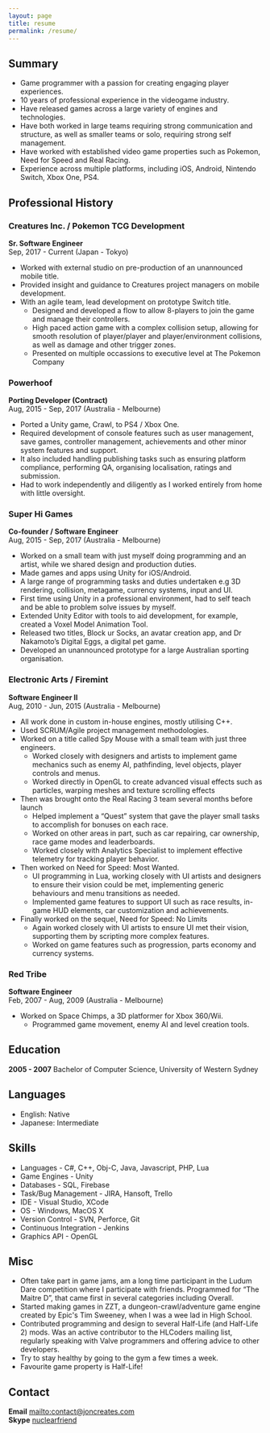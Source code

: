 ```yaml
---
layout: page
title: resume
permalink: /resume/
---
```


## Summary

* Game programmer with a passion for creating engaging player experiences.
* 10 years of professional experience in the videogame industry.
* Have released games across a large variety of engines and technologies.
* Have both worked in large teams requiring strong communication and structure, as well as smaller teams or solo, requiring strong self management.
* Have worked with established video game properties such as Pokemon, Need for Speed and Real Racing.
* Experience across multiple platforms, including iOS, Android, Nintendo Switch, Xbox One, PS4.

## Professional History

### Creatures Inc. / Pokemon TCG Development
**Sr. Software Engineer**  
Sep, 2017 - Current (Japan - Tokyo)

* Worked with external studio on pre-production of an unannounced mobile title.
* Provided insight and guidance to Creatures project managers on mobile development.
* With an agile team, lead development on prototype Switch title.
   * Designed and developed a flow to allow 8-players to join the game and manage their controllers.
   * High paced action game with a complex collision setup, allowing for smooth resolution of player/player and player/environment collisions, as well as damage and other trigger zones.
   * Presented on multiple occassions to executive level at The Pokemon Company

### Powerhoof
**Porting Developer (Contract)**  
Aug, 2015 - Sep, 2017 (Australia - Melbourne)

* Ported a Unity game, Crawl, to PS4 / Xbox One.
* Required development of console features such as user management, save games, controller management, achievements and other minor system features and support.
* It also included handling publishing tasks such as ensuring platform compliance, performing QA, organising localisation, ratings and submission.
* Had to work independently and diligently as I worked entirely from home with little oversight.

### Super Hi Games
**Co-founder / Software Engineer**  
Aug, 2015 - Sep, 2017 (Australia - Melbourne)

* Worked on a small team with just myself doing programming and an artist, while we shared design and production duties.
* Made games and apps using Unity for iOS/Android.
* A large range of programming tasks and duties undertaken e.g 3D rendering, collision, metagame, currency systems, input and UI.
* First time using Unity in a professional environment, had to self teach and be able to problem solve issues by myself.
* Extended Unity Editor with tools to aid development, for example, created a Voxel Model Animation Tool.
* Released two titles, Block ur Socks, an avatar creation app, and Dr Nakamoto’s Digital Eggs, a digital pet game.
* Developed an unannounced prototype for a large Australian sporting organisation.

### Electronic Arts / Firemint
**Software Engineer II**  
Aug, 2010 - Jun, 2015 (Australia - Melbourne)

* All work done in custom in-house engines, mostly utilising C++.
* Used SCRUM/Agile project management methodologies.
* Worked on a title called Spy Mouse with a small team with just three engineers.
   * Worked closely with designers and artists to implement game mechanics such as enemy AI, pathfinding, level objects, player controls and menus.
   * Worked directly in OpenGL to create advanced visual effects such as particles, warping meshes and texture scrolling effects
* Then was brought onto the Real Racing 3 team several months before launch
   * Helped implement a “Quest” system that gave the player small tasks to accomplish for bonuses on each race.
   * Worked on other areas in part, such as car repairing, car ownership, race game modes and leaderboards.
   * Worked closely with Analytics Specialist to implement effective telemetry for tracking player behavior.
* Then worked on Need for Speed: Most Wanted.
   * UI programming in Lua, working closely with UI artists and designers to ensure their vision could be met, implementing generic behaviours and menu transitions as needed.
   * Implemented game features to support UI such as race results, in-game HUD elements, car customization and achievements.
* Finally worked on the sequel, Need for Speed: No Limits
   * Again worked closely with UI artists to ensure UI met their vision, supporting them by scripting more complex features.
   * Worked on game features such as progression, parts economy and currency systems.

### Red Tribe
**Software Engineer**  
Feb, 2007 - Aug, 2009 (Australia - Melbourne)

* Worked on Space Chimps, a 3D platformer for Xbox 360/Wii.
   * Programmed game movement, enemy AI and level creation tools.

## Education

**2005 - 2007** Bachelor of Computer Science, University of Western Sydney

## Languages
* English: Native
* Japanese: Intermediate

## Skills
* Languages - C#, C++, Obj-C, Java, Javascript, PHP, Lua
* Game Engines - Unity
* Databases - SQL, Firebase
* Task/Bug Management - JIRA, Hansoft, Trello
* IDE - Visual Studio, XCode
* OS - Windows, MacOS X
* Version Control - SVN, Perforce, Git
* Continuous Integration - Jenkins
* Graphics API - OpenGL

## Misc
* Often take part in game jams, am a long time participant in the Ludum Dare competition where I participate with friends. Programmed for “The Maitre D”, that came first in several categories including Overall.
* Started making games in ZZT, a dungeon-crawl/adventure game engine created by Epic's Tim Sweeney, when I was a wee lad in High School.
* Contributed programming and design to several Half-Life (and Half-Life 2) mods. Was an active contributor to the HLCoders mailing list, regularly speaking with Valve programmers and offering advice to other developers.
* Try to stay healthy by going to the gym a few times a week.
* Favourite game property is Half-Life!

## Contact
**Email** <mailto:contact@joncreates.com>  
**Skype** [nuclearfriend](skype:nuclearfriend?add)
